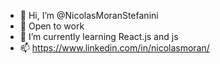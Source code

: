 - 👋 Hi, I’m @NicolasMoranStefanini
- 👀 Open to work
- 🌱 I’m currently learning React.js and js
- 📫 https://www.linkedin.com/in/nicolasmoran/
